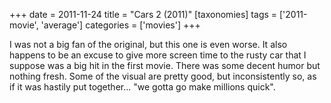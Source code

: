 +++
date = 2011-11-24
title = "Cars 2 (2011)"
[taxonomies]
tags = ['2011-movie', 'average']
categories = ['movies']
+++

I was not a big fan of the original, but this one is even worse. It also
happens to be an excuse to give more screen time to the rusty car that I
suppose was a big hit in the first movie. There was some decent humor
but nothing fresh. Some of the visual are pretty good, but
inconsistently so, as if it was hastily put together... "we gotta go
make millions quick".
